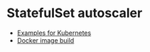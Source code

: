 # StatefulSet autoscaler

* [Examples for Kubernetes](https://github.com/Tedezed/slug-containers/tree/master/statefulset_autoscaler/kube)
* [Docker image build](https://github.com/Tedezed/slug-containers/tree/master/statefulset_autoscaler/docker)
